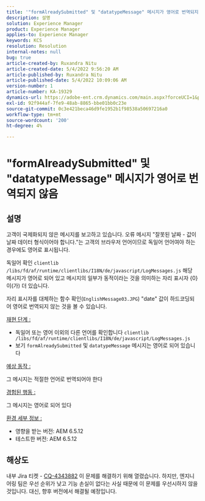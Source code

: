```yaml
---
title: '"formAlreadySubmitted" 및 "datatypeMessage" 메시지가 영어로 번역되지 않음'
description: 설명
solution: Experience Manager
product: Experience Manager
applies-to: Experience Manager
keywords: KCS
resolution: Resolution
internal-notes: null
bug: true
article-created-by: Ruxandra Nitu
article-created-date: 5/4/2022 9:56:20 AM
article-published-by: Ruxandra Nitu
article-published-date: 5/4/2022 10:09:06 AM
version-number: 1
article-number: KA-19329
dynamics-url: https://adobe-ent.crm.dynamics.com/main.aspx?forceUCI=1&pagetype=entityrecord&etn=knowledgearticle&id=e7458870-90cb-ec11-a7b5-6045bd00db25
exl-id: 92f944af-7fe9-48ab-8865-bbe01bb0c23e
source-git-commit: 0c3e421beca46d9fe1952b1f98538a50697216a0
workflow-type: tm+mt
source-wordcount: '200'
ht-degree: 4%

---
```


# &quot;formAlreadySubmitted&quot; 및 &quot;datatypeMessage&quot; 메시지가 영어로 번역되지 않음

## 설명


고객이 국제화되지 않은 메시지를 보고하고 있습니다. 오류 메시지 &quot;잘못된 날짜 - 값이 날짜 데이터 형식이어야 합니다.&quot;는 고객의 브라우저 언어이므로 독일어 언어여야 하는 경우에도 영어로 표시됩니다.

독일어 확인 `clientlib /libs/fd/af/runtime/clientlibs/I18N/de/javascript/LogMessages.js` 해당 메시지가 영어로 되어 있고 메시지의 일부가 동적이라는 것을 의미하는 자리 표시자 {0}이(가) 더 있습니다.

자리 표시자를 대체하는 함수 확인(`EnglishMessage03.JPG`) &quot;date&quot; 값이 하드코딩되어 영어로 번역되지 않는 것을 볼 수 있습니다.

<u>재현 단계 :</u>

- 독일어 또는 영어 이외의 다른 언어를 확인합니다 `clientlib /libs/fd/af/runtime/clientlibs/I18N/de/javascript/LogMessages.js`
- 보기 `formAlreadySubmitted` 및 `datatypeMessage` 메시지는 영어로 되어 있습니다


<u>예상 동작 :</u>

그 메시지는 적절한 언어로 번역되어야 한다

<u>경험된 행동 :</u>

그 메시지는 영어로 되어 있다

<u>환경 세부 정보 :</u>

- 영향을 받는 버전: AEM 6.5.12
- 테스트한 버전: AEM 6.5.12



## 해상도


내부 Jira 티켓 - [CQ-4343882](https://jira.corp.adobe.com/browse/CQ-4343882) 이 문제를 해결하기 위해 열렸습니다. 하지만, 엔지니어링 팀은 우선 순위가 낮고 기능 손실이 없다는 사실 때문에 이 문제를 우선시하지 않을 것입니다. 대신, 향후 버전에서 해결될 예정입니다.
